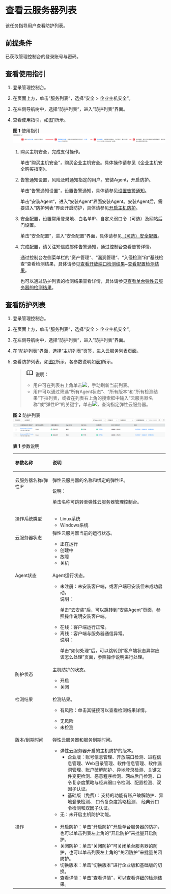 # 查看云服务器列表<a name="hss_01_0003"></a>

该任务指导用户查看防护列表。

## 前提条件<a name="section5331623210436"></a>

已获取管理控制台的登录账号与密码。

## 查看使用指引<a name="section29942210739"></a>

1.  登录管理控制台。
2.  在页面上方，单击“服务列表“，选择“安全  \>  企业主机安全“。
3.  在左侧导航树中，选择“防护列表“，进入“防护列表“界面。
4.  查看使用指引，如[图1](#fig209619176411)所示。

    **图 1**  使用指引<a name="fig209619176411"></a>  
    ![](figures/使用指引.png "使用指引")

    1.  购买主机安全，完成支付操作。

        单击“购买主机安全“，购买企业主机安全。具体操作请参见《企业主机安全购买指南》。

    2.  告警通知设置，风险及时通知指定的用户。安装Agent，开启防护。

        单击“告警通知设置“，设置告警通知，具体请参见[设置告警通知](设置告警通知.md)。

        单击“安装Agent“，进入“安装Agent“界面安装Agent。安装Agent后，需要进入“防护列表“界面开启防护，具体请参见[开启主机防护](开启主机防护.md)。

    3.  安全配置，设置常用登录地、白名单IP、自定义弱口令（可选）及网站后门设置。

        单击“安全配置“，进入“安全配置“界面，具体请参见[（可选）安全配置](（可选）安全配置.md)。

    4.  完成配置，请关注短信或邮件告警通知，通过控制台查看告警详情。

        通过控制台左侧菜单栏的“资产管理“、“漏洞管理“、“入侵检测“和“基线检查“查看检测结果，具体请参见[查看开放端口检测结果](资产管理.md#section124443445581)\~[查看配置检测结果](基线检查.md#section182541347165711)。

        也可以通过防护列表的检测结果查看详情，具体请参见[查看单台弹性云服务器的检测结果](查看单台弹性云服务器的检测结果.md)。



## 查看防护列表<a name="section17795950143916"></a>

1.  登录管理控制台。
2.  在页面上方，单击“服务列表“，选择“安全  \>  企业主机安全“。
3.  在左侧导航树中，选择“防护列表“，进入“防护列表“界面。
4.  在“防护列表“界面，选择“主机列表“页签，进入云服务列表页面。
5.  查看防护列表，如[图2](#fig2092035017396)所示，各参数说明如[表1](#table13936165011391)所示。

    >![](public_sys-resources/icon-note.gif) **说明：**   
    >-   用户可在列表右上角单击![](figures/刷新.png)，手动刷新当前列表。  
    >-   用户可以通过筛选“所有Agent状态“、“所有版本“和“所有检测结果“下拉列表，或者在列表右上角的搜索框中输入“云服务器名称“或“弹性IP“的关键字，单击![](figures/搜索.png)，查询指定弹性云服务器。  

    **图 2**  防护列表<a name="fig2092035017396"></a>  
    ![](figures/防护列表.png "防护列表")

    **表 1**  参数说明

    <a name="table13936165011391"></a>
    <table><thead align="left"><tr id="row3920205053911"><th class="cellrowborder" valign="top" width="24.46%" id="mcps1.2.3.1.1"><p id="p492017507391"><a name="p492017507391"></a><a name="p492017507391"></a>参数名称</p>
    </th>
    <th class="cellrowborder" valign="top" width="75.53999999999999%" id="mcps1.2.3.1.2"><p id="p19920135012399"><a name="p19920135012399"></a><a name="p19920135012399"></a>说明</p>
    </th>
    </tr>
    </thead>
    <tbody><tr id="row1628444717181"><td class="cellrowborder" valign="top" width="24.46%" headers="mcps1.2.3.1.1 "><p id="p228574781814"><a name="p228574781814"></a><a name="p228574781814"></a>云服务器名称/弹性IP</p>
    </td>
    <td class="cellrowborder" valign="top" width="75.53999999999999%" headers="mcps1.2.3.1.2 "><p id="p428594713187"><a name="p428594713187"></a><a name="p428594713187"></a>弹性云服务器的名称和绑定的弹性IP。</p>
    <div class="note" id="note11971256223"><a name="note11971256223"></a><a name="note11971256223"></a><span class="notetitle"> 说明： </span><div class="notebody"><p id="p19198925142214"><a name="p19198925142214"></a><a name="p19198925142214"></a>单击名称可跳转至弹性云服务器管理控制台。</p>
    </div></div>
    </td>
    </tr>
    <tr id="row129205507392"><td class="cellrowborder" valign="top" width="24.46%" headers="mcps1.2.3.1.1 "><p id="p13920155063914"><a name="p13920155063914"></a><a name="p13920155063914"></a>操作系统类型</p>
    </td>
    <td class="cellrowborder" valign="top" width="75.53999999999999%" headers="mcps1.2.3.1.2 "><a name="ul1600171981219"></a><a name="ul1600171981219"></a><ul id="ul1600171981219"><li>Linux系统</li><li>Windows系统</li></ul>
    </td>
    </tr>
    <tr id="row3936150193919"><td class="cellrowborder" valign="top" width="24.46%" headers="mcps1.2.3.1.1 "><p id="p129201250123914"><a name="p129201250123914"></a><a name="p129201250123914"></a>云服务器状态</p>
    </td>
    <td class="cellrowborder" valign="top" width="75.53999999999999%" headers="mcps1.2.3.1.2 "><div class="p" id="p10457124184215"><a name="p10457124184215"></a><a name="p10457124184215"></a>弹性云服务器当前的运行状态。<a name="ul1936175015397"></a><a name="ul1936175015397"></a><ul id="ul1936175015397"><li>正在运行</li><li>创建中</li><li>故障</li><li>关机</li></ul>
    </div>
    </td>
    </tr>
    <tr id="row5936155033920"><td class="cellrowborder" valign="top" width="24.46%" headers="mcps1.2.3.1.1 "><p id="p1893615023919"><a name="p1893615023919"></a><a name="p1893615023919"></a>Agent状态</p>
    </td>
    <td class="cellrowborder" valign="top" width="75.53999999999999%" headers="mcps1.2.3.1.2 "><p id="p109361950123911"><a name="p109361950123911"></a><a name="p109361950123911"></a>Agent运行状态。</p>
    <a name="ul893665020391"></a><a name="ul893665020391"></a><ul id="ul893665020391"><li>未注册：未安装客户端，或客户端已安装但未成功启动。<div class="note" id="note330417435231"><a name="note330417435231"></a><a name="note330417435231"></a><span class="notetitle"> 说明： </span><div class="notebody"><p id="p10305743132319"><a name="p10305743132319"></a><a name="p10305743132319"></a>单击<span class="uicontrol" id="uicontrol12330181122415"><a name="uicontrol12330181122415"></a><a name="uicontrol12330181122415"></a>“去安装”</span>后，可以跳转到<span class="wintitle" id="wintitle51164363252"><a name="wintitle51164363252"></a><a name="wintitle51164363252"></a>“安装Agent”</span>页面，参照操作说明安装客户端。</p>
    </div></div>
    </li><li>在线：客户端运行正常。</li><li>离线：客户端与服务器通信异常。<div class="note" id="note821593494917"><a name="note821593494917"></a><a name="note821593494917"></a><span class="notetitle"> 说明： </span><div class="notebody"><p id="p5216143454918"><a name="p5216143454918"></a><a name="p5216143454918"></a>单击<span class="uicontrol" id="uicontrol12999182613507"><a name="uicontrol12999182613507"></a><a name="uicontrol12999182613507"></a>“如何处理”</span>后，可以跳转到<span class="wintitle" id="wintitle18999102612507"><a name="wintitle18999102612507"></a><a name="wintitle18999102612507"></a>“客户端状态异常应该怎么处理”</span>页面，参照操作说明进行处理。</p>
    </div></div>
    </li></ul>
    </td>
    </tr>
    <tr id="row15936205014392"><td class="cellrowborder" valign="top" width="24.46%" headers="mcps1.2.3.1.1 "><p id="p10936145063917"><a name="p10936145063917"></a><a name="p10936145063917"></a>防护状态</p>
    </td>
    <td class="cellrowborder" valign="top" width="75.53999999999999%" headers="mcps1.2.3.1.2 "><div class="p" id="p147324164219"><a name="p147324164219"></a><a name="p147324164219"></a>主机防护的状态。<a name="ul18936750183916"></a><a name="ul18936750183916"></a><ul id="ul18936750183916"><li>开启</li><li>关闭</li></ul>
    </div>
    </td>
    </tr>
    <tr id="row0936195019393"><td class="cellrowborder" valign="top" width="24.46%" headers="mcps1.2.3.1.1 "><p id="p0936250173918"><a name="p0936250173918"></a><a name="p0936250173918"></a>检测结果</p>
    </td>
    <td class="cellrowborder" valign="top" width="75.53999999999999%" headers="mcps1.2.3.1.2 "><p id="p493613503395"><a name="p493613503395"></a><a name="p493613503395"></a>检测结果。</p>
    <a name="ul69361650193917"></a><a name="ul69361650193917"></a><ul id="ul69361650193917"><li>有风险：单击其链接可以查看检测结果详情。</li></ul>
    <a name="ul1293695093910"></a><a name="ul1293695093910"></a><ul id="ul1293695093910"><li>无风险</li><li>未检测</li></ul>
    </td>
    </tr>
    <tr id="row135371269303"><td class="cellrowborder" valign="top" width="24.46%" headers="mcps1.2.3.1.1 "><p id="p1853712610301"><a name="p1853712610301"></a><a name="p1853712610301"></a>版本/到期时间</p>
    </td>
    <td class="cellrowborder" valign="top" width="75.53999999999999%" headers="mcps1.2.3.1.2 "><p id="p107841344113111"><a name="p107841344113111"></a><a name="p107841344113111"></a>弹性云服务器和服务到期时间。</p>
    <a name="ul36781937173118"></a><a name="ul36781937173118"></a><ul id="ul36781937173118"><li>弹性云服务器开启的主机防护的版本。<a name="ul8683193723117"></a><a name="ul8683193723117"></a><ul id="ul8683193723117"><li>企业版：账号信息管理、开放端口检测、进程信息管理、Web目录管理、软件信息管理、软件漏洞管理、账户破解防护、异地登录检测、关键文件变更检测、恶意程序检测、网站后门检测、口令复杂度策略与经典弱口令检测、配置检测、双因子认证。</li><li>基础版（免费）：支持的功能有账户破解防护、异地登录检测、 口令复杂度策略检测、 经典弱口令检测和双因子认证。</li></ul>
    </li><li>无：未开启主机防护功能。</li></ul>
    </td>
    </tr>
    <tr id="row13541112331518"><td class="cellrowborder" valign="top" width="24.46%" headers="mcps1.2.3.1.1 "><p id="p19541122317156"><a name="p19541122317156"></a><a name="p19541122317156"></a>操作</p>
    </td>
    <td class="cellrowborder" valign="top" width="75.53999999999999%" headers="mcps1.2.3.1.2 "><a name="ul5454125342411"></a><a name="ul5454125342411"></a><ul id="ul5454125342411"><li>开启防护：单击<span class="uicontrol" id="uicontrol10454145312245"><a name="uicontrol10454145312245"></a><a name="uicontrol10454145312245"></a>“开启防护”</span>开启单台服务器的防护，也可以单击列表左上角的<span class="uicontrol" id="uicontrol8454195316240"><a name="uicontrol8454195316240"></a><a name="uicontrol8454195316240"></a>“开启防护”</span>来批量开启防护。</li><li>关闭防护：单击<span class="uicontrol" id="uicontrol6751115513247"><a name="uicontrol6751115513247"></a><a name="uicontrol6751115513247"></a>“关闭防护”</span>可关闭单台服务器的防护，也可以单击列表左上角的<span class="uicontrol" id="uicontrol157511555102416"><a name="uicontrol157511555102416"></a><a name="uicontrol157511555102416"></a>“关闭防护”</span>来批量关闭防护。</li><li>切换版本：单击<span class="uicontrol" id="uicontrol1679558122414"><a name="uicontrol1679558122414"></a><a name="uicontrol1679558122414"></a>“切换版本”</span>进行企业版和基础版的切换。</li><li>查看详情：单击<span class="uicontrol" id="uicontrol389404517336"><a name="uicontrol389404517336"></a><a name="uicontrol389404517336"></a>“查看详情”</span>，可以查看详细的检测结果。</li></ul>
    </td>
    </tr>
    </tbody>
    </table>


